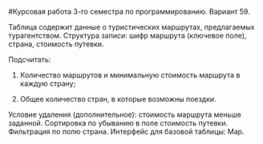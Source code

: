 #Курсовая работа 3-го семестра по программированию.
Вариант 59.

Таблица содержит данные о туристических маршрутах, предлагаемых турагентством. Структура записи: шифр маршрута (ключевое поле), страна, стоимость путевки.

Подсчитать:

1)	Количество маршрутов и минимальную стоимость маршрута в каждую страну; 

2)	Общее количество стран, в которые возможны поездки.

Условие удаления (дополнительное): стоимость маршрута меньше заданной. Сортировка по убыванию в поле стоимость путевки. Фильтрация по полю страна. Интерфейс для базовой таблицы: Map.
